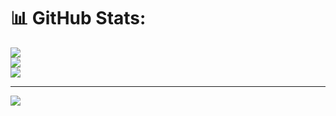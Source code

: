 # 📊 GitHub Stats:
![](https://github-readme-stats.vercel.app/api?username=alanjoseph77&theme=dark&hide_border=false&include_all_commits=false&count_private=false)<br/>
![](https://nirzak-streak-stats.vercel.app/?user=alanjoseph77&theme=dark&hide_border=false)<br/>
![](https://github-readme-stats.vercel.app/api/top-langs/?username=alanjoseph77&theme=dark&hide_border=false&include_all_commits=false&count_private=false&layout=compact)

---
[![](https://visitcount.itsvg.in/api?id=alanjoseph77&icon=0&color=0)](https://visitcount.itsvg.in)

<!-- Proudly created with GPRM ( https://gprm.itsvg.in ) -->
